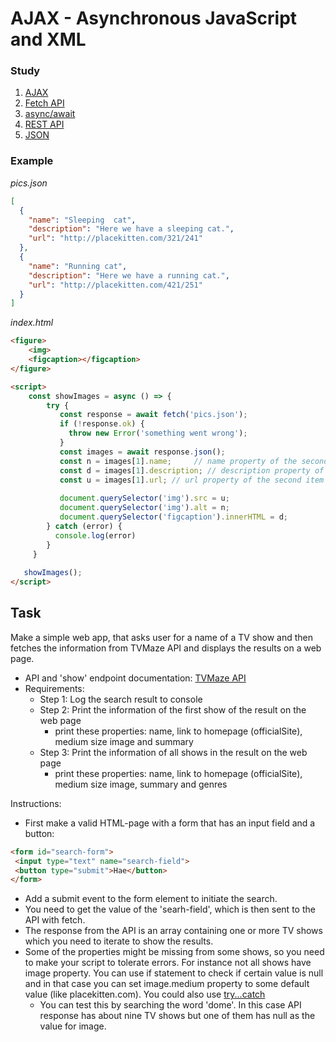 # AJAX - Asynchronous JavaScript and XML

### Study
1. [AJAX](https://www.w3schools.com/xml/ajax_intro.asp)
1. [Fetch API](https://developer.mozilla.org/en-US/docs/Web/API/Fetch_API/Using_Fetch)
1. [async/await](https://developer.mozilla.org/en-US/docs/Web/JavaScript/Reference/Statements/async_function) 
1. [REST API](https://restfulapi.net/)
1. [JSON](https://www.w3schools.com/js/js_json_intro.asp)
### Example
_pics.json_
```json
[
  {
    "name": "Sleeping  cat",
    "description": "Here we have a sleeping cat.",
    "url": "http://placekitten.com/321/241"
  },
  {
    "name": "Running cat",
    "description": "Here we have a running cat.",
    "url": "http://placekitten.com/421/251"
  }
]
```
_index.html_
```html
<figure>
    <img>
    <figcaption></figcaption>
</figure>

<script>   
    const showImages = async () => {  
        try {
           const response = await fetch('pics.json');
           if (!response.ok) {
             throw new Error('something went wrong');
           }
           const images = await response.json();
           const n = images[1].name;     // name property of the second item of 'images' array
           const d = images[1].description; // description property of the second item of 'images' array
           const u = images[1].url; // url property of the second item of 'images' array
           
           document.querySelector('img').src = u;
           document.querySelector('img').alt = n;
           document.querySelector('figcaption').innerHTML = d;
        } catch (error) {
          console.log(error)
        }                  
     }
   
   showImages();
</script>
```

## Task
Make a simple web app, that asks user for a name of a TV show and then fetches the information from TVMaze API and displays the results on a web page. 
   * API and 'show' endpoint documentation: [TVMaze API](http://www.tvmaze.com/api#show-search) 
   * Requirements:
      * Step 1: Log the search result to console
      * Step 2: Print the information of the first show of the result on the web page
         * print these properties: name, link to homepage (officialSite), medium size image and summary
      * Step 3: Print the information of all shows in the result on the web page
         * print these properties: name, link to homepage (officialSite), medium size image, summary and genres
         
Instructions:     
   * First make a valid HTML-page with a form that has an input field and a button: 
   ```html
   <form id="search-form">
    <input type="text" name="search-field">
    <button type="submit">Hae</button>
   </form>
   ```
   * Add a submit event to the form element to initiate the search.
   * You need to get the value of the 'searh-field', which is then sent to the API with fetch.
   * The response from the API is an array containing one or more TV shows which you need to iterate to show the results.
   * Some of the properties might be missing from some shows, so you need to make your script to tolerate errors. For instance not all shows have image property. You can use if statement to check if certain value is null and in that case you can set image.medium property to some default value (like placekitten.com). You could also use [try...catch](https://developer.mozilla.org/en-US/docs/Web/JavaScript/Reference/Statements/try...catch)
      * You can test this by searching the word 'dome'. In this case API response has about nine TV shows but one of them has null as the value for image.
